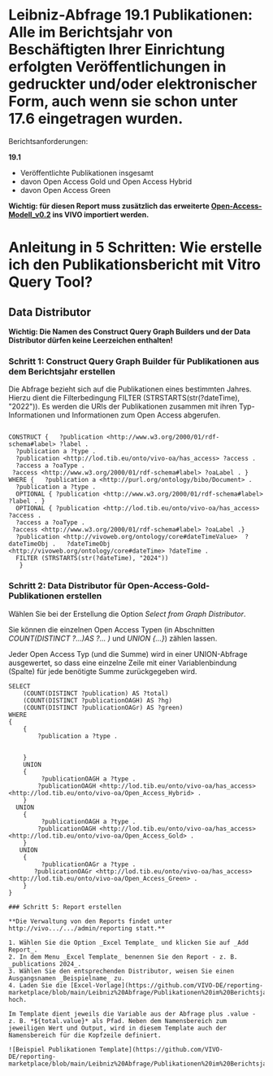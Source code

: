 # Leibniz-Abfrage 19.1 Publikationen:  Alle im Berichtsjahr von Beschäftigten Ihrer Einrichtung erfolgten Veröffentlichungen in gedruckter und/oder elektronischer Form, auch wenn sie schon unter 17.6 eingetragen wurden.


Berichtsanforderungen:

**19.1**
- Veröffentlichte Publikationen insgesamt
- davon Open Access Gold und Open Access Hybrid
- davon Open Access Green

**Wichtig: für diesen Report muss zusätzlich das erweiterte  [Open-Access-Modell_v0.2](https://github.com/VIVO-DE/reporting-marketplace/blob/main/Leibniz%20Abfrage/Publikationen%20im%20Berichtsjahr%2019.1/OA_Modell_v0_2.owl) ins VIVO importiert werden.** 
# Anleitung in 5 Schritten: Wie erstelle ich den Publikationsbericht mit Vitro Query Tool?

## Data Distributor

**Wichtig: Die Namen des Construct Query Graph Builders und der Data Distributor dürfen keine Leerzeichen enthalten!**

### Schritt 1: Construct Query Graph Builder für Publikationen aus dem Berichtsjahr erstellen

Die Abfrage bezieht sich auf die Publikationen eines bestimmten Jahres. Hierzu dient die Filterbedingung FILTER (STRSTARTS(str(?dateTime), "2022")). Es werden die URIs der Publikationen zusammen mit ihren Typ-Informationen und Informationen zum Open Access abgerufen. 

```

CONSTRUCT {   ?publication <http://www.w3.org/2000/01/rdf-schema#label> ?label .  
  ?publication a ?type .  
  ?publication <http://lod.tib.eu/onto/vivo-oa/has_access> ?access .  
  ?access a ?oaType .
 ?access <http://www.w3.org/2000/01/rdf-schema#label> ?oaLabel . }
WHERE {   ?publication a <http://purl.org/ontology/bibo/Document> .  
  ?publication a ?type .      
  OPTIONAL { ?publication <http://www.w3.org/2000/01/rdf-schema#label> ?label . }  
  OPTIONAL { ?publication <http://lod.tib.eu/onto/vivo-oa/has_access> ?access . 
  ?access a ?oaType .
 ?access <http://www.w3.org/2000/01/rdf-schema#label> ?oaLabel .}  
  ?publication <http://vivoweb.org/ontology/core#dateTimeValue>  ?dateTimeObj .   ?dateTimeObj  <http://vivoweb.org/ontology/core#dateTime> ?dateTime .  
  FILTER (STRSTARTS(str(?dateTime), "2024"))   
   }

```

### Schritt 2: Data Distributor für Open-Access-Gold-Publikationen erstellen

Wählen Sie bei der Erstellung die Option _Select from Graph Distributor_. 

Sie können die einzelnen Open Access Typen (in Abschnitten *COUNT(DISTINCT ?...)AS ?... )* und *UNION {...}*) zählen lassen. 

Jeder Open Access Typ (und die Summe) wird in einer UNION-Abfrage ausgewertet, so dass eine einzelne Zeile mit einer Variablenbindung (Spalte) für jede benötigte Summe zurückgegeben wird.

```
SELECT
    (COUNT(DISTINCT ?publication) AS ?total)
    (COUNT(DISTINCT ?publicationOAGH) AS ?hg)
    (COUNT(DISTINCT ?publicationOAGr) AS ?green)
WHERE
{
    {
        ?publication a ?type .
       
        
    }
    UNION
    {
         ?publicationOAGH a ?type .
        ?publicationOAGH <http://lod.tib.eu/onto/vivo-oa/has_access> <http://lod.tib.eu/onto/vivo-oa/Open_Access_Hybrid> .
    }
  UNION
    {
         ?publicationOAGH a ?type .
        ?publicationOAGH <http://lod.tib.eu/onto/vivo-oa/has_access> <http://lod.tib.eu/onto/vivo-oa/Open_Access_Gold> .
    }
   UNION
    {
         ?publicationOAGr a ?type .
       ?publicationOAGr <http://lod.tib.eu/onto/vivo-oa/has_access> <http://lod.tib.eu/onto/vivo-oa/Open_Access_Green> .
    }
}

### Schritt 5: Report erstellen

**Die Verwaltung von den Reports findet unter http://vivo.../.../admin/reporting statt.**

1. Wählen Sie die Option _Excel Template_ und klicken Sie auf _Add Report_.
2. In dem Menu _Excel Template_ benennen Sie den Report - z. B. _publications 2024_.
3. Wählen Sie den entsprechenden Distributor, weisen Sie einen Ausgangsnamen _Beispielname_ zu.
4. Laden Sie die [Excel-Vorlage](https://github.com/VIVO-DE/reporting-marketplace/blob/main/Leibniz%20Abfrage/Publikationen%20im%20Berichtsjahr%2019.1/publications_2024_template.xlsx) hoch.

Im Template dient jeweils die Variable aus der Abfrage plus .value - z. B. *${total.value}* als Pfad. Neben dem Namensbereich zum jeweiligen Wert und Output, wird in diesem Template auch der Namensbereich für die Kopfzeile definiert.

![Beispiel Publikationen Template](https://github.com/VIVO-DE/reporting-marketplace/blob/main/Leibniz%20Abfrage/Publikationen%20im%20Berichtsjahr%2019.1/Beispiel_Publikationen1_19_Template.png)